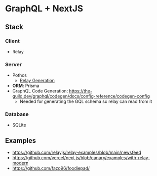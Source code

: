# GraphQL + NextJS 

## Stack
### Client
- Relay

### Server
- Pothos
  - [Relay Generation](https://pothos-graphql.dev/docs/plugins/relQL)
- **ORM**: Prisma
- GraphQL Code Generation: https://the-guild.dev/graphql/codegen/docs/config-reference/codegen-config
  - Needed for generating the GQL schema so relay can read from it
 

### Database
- SQLite

## Examples
- https://github.com/relayjs/relay-examples/blob/main/newsfeed
- https://github.com/vercel/next.js/blob/canary/examples/with-relay-modern
- https://github.com/fazo96/foodiepad/
